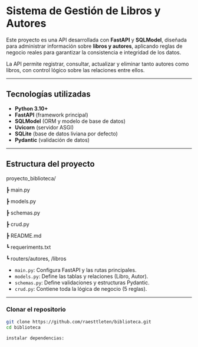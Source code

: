 # Sistema de Gestión de Libros y Autores

Este proyecto es una API desarrollada con **FastAPI** y **SQLModel**, diseñada para administrar información sobre **libros y autores**, aplicando reglas de negocio reales para garantizar la consistencia e integridad de los datos.

La API permite registrar, consultar, actualizar y eliminar tanto autores como libros, con control lógico sobre las relaciones entre ellos.

---

## Tecnologías utilizadas
- **Python 3.10+**
- **FastAPI** (framework principal)
- **SQLModel** (ORM y modelo de base de datos)
- **Uvicorn** (servidor ASGI)
- **SQLite** (base de datos liviana por defecto)
- **Pydantic** (validación de datos)

---

## Estructura del proyecto

proyecto_biblioteca/

┣ main.py

┣ models.py

┣ schemas.py

┣ crud.py

┣ README.md

┗ requeriments.txt

┗ routers/autores, /libros

- `main.py`: Configura FastAPI y las rutas principales.  
- `models.py`: Define las tablas y relaciones (Libro, Autor).  
- `schemas.py`: Define validaciones y estructuras Pydantic.  
- `crud.py`: Contiene toda la lógica de negocio (5 reglas).  

---
### Clonar el repositorio
```bash
git clone https://github.com/raesttleten/biblioteca.git
cd biblioteca

instalar dependencias:


